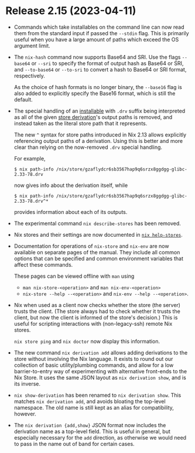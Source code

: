 # Release 2.15 (2023-04-11)

* Commands which take installables on the command line can now read them from the standard input if
  passed the `--stdin` flag. This is primarily useful when you have a large amount of paths which
  exceed the OS argument limit.

* The `nix-hash` command now supports Base64 and SRI. Use the flags `--base64`
  or `--sri` to specify the format of output hash as Base64 or SRI, and `--to-base64`
  or `--to-sri` to convert a hash to Base64 or SRI format, respectively.

  As the choice of hash formats is no longer binary, the `--base16` flag is also added
  to explicitly specify the Base16 format, which is still the default.

* The special handling of an [installable](@docroot@/command-ref/new-cli/nix.md#installables) with `.drv` suffix being interpreted as all of the given [store derivation](@docroot@/glossary.md#gloss-store-derivation)'s output paths is removed, and instead taken as the literal store path that it represents.

  The new `^` syntax for store paths introduced in Nix 2.13 allows explicitly referencing output paths of a derivation.
  Using this is better and more clear than relying on the now-removed `.drv` special handling.

  For example,
  ```shell-session
  $ nix path-info /nix/store/gzaflydcr6sb3567hap9q6srzx8ggdgg-glibc-2.33-78.drv
  ```

  now gives info about the derivation itself, while

  ```shell-session
  $ nix path-info /nix/store/gzaflydcr6sb3567hap9q6srzx8ggdgg-glibc-2.33-78.drv^*
  ```
  provides information about each of its outputs.

* The experimental command `nix describe-stores` has been removed.

* Nix stores and their settings are now documented in [`nix help-stores`](@docroot@/command-ref/new-cli/nix3-help-stores.md).

* Documentation for operations of `nix-store` and `nix-env` are now available on separate pages of the manual.
  They include all common options that can be specified and common environment variables that affect these commands.

  These pages can be viewed offline with `man` using

  * `man nix-store-<operation>` and `man nix-env-<operation>`
  * `nix-store --help --<operation>` and `nix-env --help --<operation>`.

* Nix when used as a client now checks whether the store (the server) trusts the client.
  (The store always had to check whether it trusts the client, but now the client is informed of the store's decision.)
  This is useful for scripting interactions with (non-legacy-ssh) remote Nix stores.

  `nix store ping` and `nix doctor` now display this information.

* The new command `nix derivation add` allows adding derivations to the store without involving the Nix language.
  It exists to round out our collection of basic utility/plumbing commands, and allow for a low barrier-to-entry way of experimenting with alternative front-ends to the Nix Store.
  It uses the same JSON layout as `nix derivation show`, and is its inverse.

* `nix show-derivation` has been renamed to `nix derivation show`.
  This matches `nix derivation add`, and avoids bloating the top-level namespace.
  The old name is still kept as an alias for compatibility, however.

* The `nix derivation {add,show}` JSON format now includes the derivation name as a top-level field.
  This is useful in general, but especially necessary for the `add` direction, as otherwise we would need to pass in the name out of band for certain cases.
